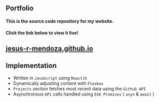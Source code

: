 ## Portfolio

#### This is the source code repository for my website.
#### Click the link below to view it live!
## [jesus-r-mendoza.github.io](https://jesus-r-mendoza.github.io)

## Implementation

- Written in `JavaScript` using `ReactJS`
- Dynamically adjusting content with `Flexbox`
- `Projects` section fetches most recent data using the `Github API`
- Asynchronous `API` calls handled using `ES6 Promises` ( `asyn` & `await` )
